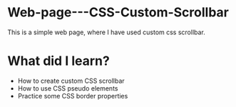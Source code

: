 # Web-page---CSS-Custom-Scrollbar
This is a simple web page, where I have used custom css scrollbar.

# What did I learn?
 <ul>
        <li>How to create custom CSS scrollbar</li>
        <li>How to use CSS pseudo elements</li>
        <li>Practice some CSS border properties</li>
 </ul>
